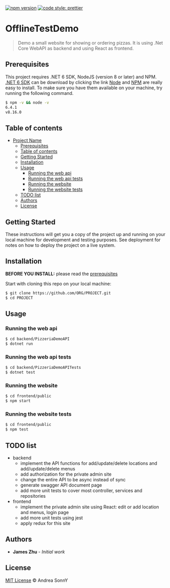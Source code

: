 [![npm version](https://badge.fury.io/js/angular2-expandable-list.svg)](https://badge.fury.io/js/angular2-expandable-list)
[![code style: prettier](https://img.shields.io/badge/code_style-prettier-ff69b4.svg?style=flat-square)](https://github.com/prettier/prettier)

# OfflineTestDemo

> Demo a small website for showing or ordering pizzas. It is using .Net Core WebAPI as backend and using React as frontend.

## Prerequisites

This project requires .NET 6 SDK, NodeJS (version 8 or later) and NPM.
[.NET 6 SDK](https://dotnet.microsoft.com/download) can be download by clicking the link
[Node](http://nodejs.org/) and [NPM](https://npmjs.org/) are really easy to install.
To make sure you have them available on your machine,
try running the following command.

```sh
$ npm -v && node -v
6.4.1
v8.16.0
```

## Table of contents

- [Project Name](#offlinetestdemo)
  - [Prerequisites](#prerequisites)
  - [Table of contents](#table-of-contents)
  - [Getting Started](#getting-started)
  - [Installation](#installation)
  - [Usage](#usage)
    - [Running the web api](#running-the-web-api)
    - [Running the web api tests](#running-the-web-api-tests)
    - [Running the website](#running-the-website)
    - [Running the website tests](#running-the-website-tests)
  - [TODO list](#todo-list)
  - [Authors](#authors)
  - [License](#license)

## Getting Started

These instructions will get you a copy of the project up and running on your local machine for development and testing purposes. See deployment for notes on how to deploy the project on a live system.

## Installation

**BEFORE YOU INSTALL:** please read the [prerequisites](#prerequisites)

Start with cloning this repo on your local machine:

```sh
$ git clone https://github.com/ORG/PROJECT.git
$ cd PROJECT
```

## Usage

### Running the web api

```sh
$ cd backend/PizzeriaDemoAPI
$ dotnet run
```
### Running the web api tests

```sh
$ cd backend/PizzeriaDemoAPITests
$ dotnet test
```

### Running the website

```sh
$ cd frontend/public
$ npm start
```

### Running the website tests

```sh
$ cd frontend/public
$ npm test
```

## TODO list

- backend
  - implement the API functions for add/update/delete locations and add/update/delete menus
  - add authorization for the private admin site
  - change the entire API to be async instead of sync
  - generate swagger API document page
  - add more unit tests to cover most controller, services and repositories
- frontend
  - implement the private admin site using React: edit or add location and menus, login page
  - add more unit tests using jest
  - apply redux for this site

## Authors

* **James Zhu** - *Initial work* 

## License

[MIT License](https://andreasonny.mit-license.org/2019) © Andrea SonnY